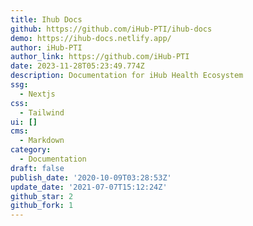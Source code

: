 ```yaml
---
title: Ihub Docs
github: https://github.com/iHub-PTI/ihub-docs
demo: https://ihub-docs.netlify.app/
author: iHub-PTI
author_link: https://github.com/iHub-PTI
date: 2023-11-28T05:23:49.774Z
description: Documentation for iHub Health Ecosystem
ssg:
  - Nextjs
css:
  - Tailwind
ui: []
cms:
  - Markdown
category:
  - Documentation
draft: false
publish_date: '2020-10-09T03:28:53Z'
update_date: '2021-07-07T15:12:24Z'
github_star: 2
github_fork: 1
---
```

